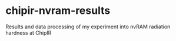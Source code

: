 # chipir-nvram-results
Results and data processing of my experiment into nvRAM radiation hardness at ChipIR
